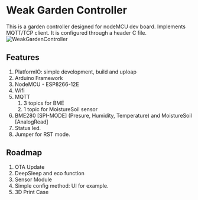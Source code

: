 # Weak Garden Controller

This is a garden controller designed for nodeMCU dev board. Implements MQTT/TCP client. It is configured through a header C file.
![WeakGardenController](docs/controller2.png)

## Features
1. PlatformIO: simple development, build and uploap 
2. Arduino Framework
3. NodeMCU - ESP8266-12E
4. Wifi
5. MQTT
    1. 3 topics for BME
    2. 1 topic for MoistureSoil sensor
6. BME280 [SPI-MODE] (Presure, Humidity, Temperature) and MoistureSoil [AnalogRead]
7. Status led.
8. Jumper for RST mode.

## Roadmap

1. OTA Update
2. DeepSleep and eco function
3. Sensor Module
4. Simple config method: UI for example.
5. 3D Print Case
